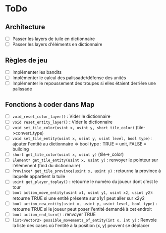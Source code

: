 # ToDo

## Architecture

- [ ] Passer les layers de tuile en dictionnaire
- [ ] Passer les layers d'éléments en dictionnaire

## Règles de jeu

- [ ] Implémenter les bandits
- [ ] Implémenter le calcul des palissade/défense des unités
- [ ] Implémenter le repoussement des troupes si elles étaient derrière une palissade

## Fonctions à coder dans Map

- [ ] `void_reset_color_layer()` : Vider le dictionnaire
- [ ] `void reset_entity_layer()` : Vider le dictionnaire
- [ ] `void set_tile_color(usint x, usint y, short tile_color)` (tile->convert_type)
- [ ] `void set_tile_entity(usint x, usint y, usint level, bool type)` : ajouter l'entité au dictionnaire
=> bool type : TRUE = unit, FALSE = building
- [ ] `short get_tile_color(usint x, usint y)` (tile->_color)
- [ ] `Element* get_tile_entity(usint x, usint y)` : renvoyer le pointeur sur l'élémenent (find du dictionnaire)
- [ ] `Province* get_tile_province(usint x, usint y)` : retourne la province à laquelle appartient la tuile
- [ ] `usint get_player_toplay()` : retourne le numéro du joueur dont c'est le tour
- [ ] `bool action_move_entity(usint x1, usint y1, usint x2, usint y2)`: retourne TRUE si une entité présente sur x1y1 peut aller sur x2y2
- [ ] `bool action_new_entity(usint x, usint y, usint level, bool type)` : retourne TRUE si le joueur peut poser l'entité demandé à cet endroit
- [ ] `bool action_end_turn()` : renvoyer TRUE
- [ ] `list<Vector2> possible_movements_of_entity(int x, int y)` : Renvoie la liste des cases où l'entité à la position (x, y) peuvent se déplacer
